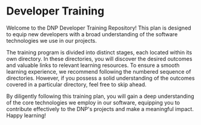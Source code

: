 # Developer Training

Welcome to the DNP Developer Training Repository! This plan is designed to equip new developers with a broad understanding of the software technologies we use in our projects. 

The training program is divided into distinct stages, each located within its own directory. In these directories, you will discover the desired outcomes and valuable links to relevant learning resources. To ensure a smooth learning experience, we recommend following the numbered sequence of directories. However, if you possess a solid understanding of the outcomes covered in a particular directory, feel free to skip ahead.

By diligently following this training plan, you will gain a deep understanding of the core technologies we employ in our software, equipping you to contribute effectively to the DNP's projects and make a meaningful impact. Happy learning!

